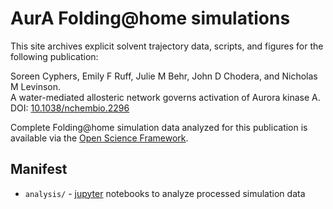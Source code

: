 # AurA Folding@home simulations

This site archives explicit solvent trajectory data, scripts, and figures for the following publication:

Soreen Cyphers, Emily F Ruff, Julie M Behr, John D Chodera, and Nicholas M Levinson.  
A water-mediated allosteric network governs activation of Aurora kinase A.  
DOI: [10.1038/nchembio.2296](http://dx.doi.org/10.1038/nchembio.2296)

Complete Folding@home simulation data analyzed for this publication is available via the [Open Science Framework](https://osf.io/afg8h/).

## Manifest

* `analysis/` - [jupyter](http://jupyter.org/) notebooks to analyze processed simulation data
